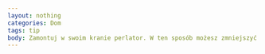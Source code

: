 ```yaml
---
layout: nothing
categories: Dom
tags: tip
body: Zamontuj w swoim kranie perlator. W ten sposób możesz zmniejszyć zużycie wody nawet o 30%, a strumień będzie wydawał się silniejszy.
---
```

